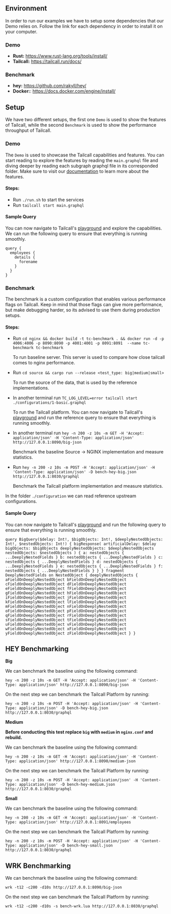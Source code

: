 ## Environment

In order to run our examples we have to setup some dependencies that our Demo relies on.
Follow the link for each dependency in order to install it on your computer.

### Demo

- **Rust:** https://www.rust-lang.org/tools/install/
- **Tailcall:** https://tailcall.run/docs/

### Benchmark

- **hey:** https://github.com/rakyll/hey/
- **Docker:**: https://docs.docker.com/engine/install/

## Setup

We have two different setups, the first one `Demo` is used to show the features of Tailcall,
while the second `Benchmark` is used to show the performance throughput of Tailcall.

### Demo

The `Demo` is used to showcase the Tailcall capabilities and features.
You can start reading to explore the features by reading the `main.graphql` file
and diving deeper by reading each subgraph graphql file in its corresponded folder.
Make sure to visit our [documentation](https://tailcall.run/docs/tailcall-dsl-graphql-custom-directives/) to learn more about the features.

#### Steps:

- Run `./run.sh` to start the services
- Run `tailcall start main.graphql`

#### Sample Query

You can now navigate to Tailcall's [playground](https://tailcall.run/playground/?u=http://127.0.0.1:8030/graphql&utm_source=tailcall-debug&utm_medium=server) and explore the capabilities.
We can run the following query to ensure that everything is running smoothly.

```gql
query {
  employees {
    details {
      forename
    }
  }
}
```

### Benchmark

The benchmark is a custom configuration that enables various performance flags on Tailcall.
Keep in mind that those flags can give more performance, but make debugging harder, so its
advised to use them during production setups.


#### Steps:

- Run `cd nginx && docker build -t tc-benchmark . && docker run -d -p 4006:4006 -p 8090:8090 -p 4001:4001 -p 8091:8091  --name tc-benchmark tc-benchmark`

  To run baseline server. This server is used to compare how close tailcall comes to nginx performance.

- Run `cd source && cargo run --release <test_type: big|medium|small>`

  To run the source of the data, that is used by the reference implementations.

- In another terminal run `TC_LOG_LEVEL=error tailcall start ./configurations/1-basic.graphql`

  To run the Tailcall platform. You can now navigate to Tailcall's [playground](https://tailcall.run/playground/?u=http://127.0.0.1:8030/graphql&utm_source=tailcall-debug&utm_medium=server) and run the reference query to ensure that everything is running smoothly.


- In another terminal run `hey -n 200 -z 10s -m GET -H 'Accept: application/json' -H 'Content-Type: application/json' http://127.0.0.1:8090/big-json`

  Benchmark the baseline Source -> NGINX implementation and measure statistics.

- Run `hey -n 200 -z 10s -m POST -H 'Accept: application/json' -H 'Content-Type: application/json' -D bench-hey-big.json http://127.0.0.1:8030/graphql`

  Benchmark the Tailcall platform implementation and measure statistics.

In the folder `./configuration` we can read reference upstream configurations.

#### Sample Query

You can now navigate to Tailcall's [playground](https://tailcall.run/playground/?u=http://127.0.0.1:8030/graphql&utm_source=tailcall-debug&utm_medium=server) and run the following query to ensure that everything is running smoothly.

```gql
query BigQuery($delay: Int!, $bigObjects: Int!, $deeplyNestedObjects: Int!, $nestedObjects: Int!) { bigResponse( artificialDelay: $delay bigObjects: $bigObjects deeplyNestedObjects: $deeplyNestedObjects nestedObjects: $nestedObjects ) { a: nestedObjects { ...DeeplyNestedFields } b: nestedObjects { ...DeeplyNestedFields } c: nestedObjects { ...DeeplyNestedFields } d: nestedObjects { ...DeeplyNestedFields } e: nestedObjects { ...DeeplyNestedFields } f: nestedObjects { ...DeeplyNestedFields } } } fragment DeeplyNestedFields on NestedObject { deeplyNestedObjects { aFieldOnDeeplyNestedObject bFieldOnDeeplyNestedObject cFieldOnDeeplyNestedObject dFieldOnDeeplyNestedObject eFieldOnDeeplyNestedObject fFieldOnDeeplyNestedObject gFieldOnDeeplyNestedObject hFieldOnDeeplyNestedObject iFieldOnDeeplyNestedObject jFieldOnDeeplyNestedObject kFieldOnDeeplyNestedObject lFieldOnDeeplyNestedObject mFieldOnDeeplyNestedObject nFieldOnDeeplyNestedObject oFieldOnDeeplyNestedObject pFieldOnDeeplyNestedObject qFieldOnDeeplyNestedObject rFieldOnDeeplyNestedObject sFieldOnDeeplyNestedObject tFieldOnDeeplyNestedObject uFieldOnDeeplyNestedObject vFieldOnDeeplyNestedObject wFieldOnDeeplyNestedObject xFieldOnDeeplyNestedObject yFieldOnDeeplyNestedObject zFieldOnDeeplyNestedObject } }
```

## HEY Benchmarking

**Big**

We can benchmark the baseline using the following command:

```
hey -n 200 -z 10s -m GET -H 'Accept: application/json' -H 'Content-Type: application/json' http://127.0.0.1:8090/big-json
```

On the next step we can benchmark the Tailcall Platform by running:

```
hey -n 200 -z 10s -m POST -H 'Accept: application/json' -H 'Content-Type: application/json' -D bench-hey-big.json http://127.0.0.1:8030/graphql
```

**Medium**

**Before conducting this test replace `big` with `medium` in `nginx.conf` and rebuild.**

We can benchmark the baseline using the following command:

```
hey -n 200 -z 10s -m GET -H 'Accept: application/json' -H 'Content-Type: application/json' http://127.0.0.1:8090/medium-json
```

On the next step we can benchmark the Tailcall Platform by running:

```
hey -n 200 -z 10s -m POST -H 'Accept: application/json' -H 'Content-Type: application/json' -D bench-hey-medium.json http://127.0.0.1:8030/graphql
```

**Small**

We can benchmark the baseline using the following command:

```
hey -n 200 -z 10s -m GET -H 'Accept: application/json' -H 'Content-Type: application/json' http://127.0.0.1:8091/employees
```

On the next step we can benchmark the Tailcall Platform by running:

```
hey -n 200 -z 10s -m POST -H 'Accept: application/json' -H 'Content-Type: application/json' -D bench-hey-small.json http://127.0.0.1:8030/graphql
```

## WRK Benchmarking

We can benchmark the baseline using the following command:

```
wrk -t12 -c200 -d10s http://127.0.0.1:8090/big-json
```

On the next step we can benchmark the Tailcall Platform by running:

```
wrk -t12 -c200 -d10s -s bench-wrk.lua http://127.0.0.1:8030/graphql
```
